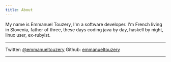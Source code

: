 ```yaml
---
title: About
---
```


My name is Emmanuel Touzery, I'm a software developer.
I'm French living in Slovenia, father of three, these days coding java by day,
haskell by night, linux user, ex-rubyist.

-------- ------------------------------------------------------------
Twitter: [\@emmanueltouzery](https://www.twitter.com/emmanueltouzery)
Github:  [emmanueltouzery](https://www.github.com/emmanueltouzery)
-------- ------------------------------------------------------------

